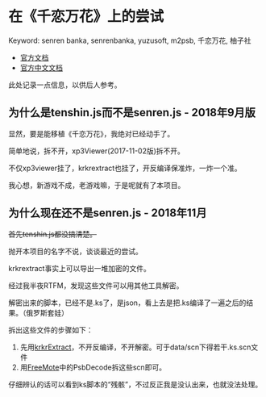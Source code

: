 # 在《千恋万花》上的尝试
Keyword: senren banka, senrenbanka, yuzusoft, m2psb, 千恋万花, 柚子社

- [官方文档](http://www.yuzu-soft.com/products/senren/)
- [官方中文文档](http://www.hikarifield.co.jp/senren/)

此处记录一点信息，以供后人参考。

## 为什么是tenshin.js而不是senren.js - 2018年9月版
显然，要是能移植《千恋万花》，我绝对已经动手了。

简单地说，拆不开，xp3Viewer(2017-11-02版)拆不开。

不仅xp3viewer挂了，krkrextract也挂了，开反编译保准炸，一炸一个准。

我心想，新游戏不成，老游戏嘛，于是呢就有了本项目。

## 为什么现在还不是senren.js - 2018年11月
~~首先tenshin.js都没搞清楚。~~

抛开本项目的名字不说，谈谈最近的尝试。

krkrextract事实上可以导出一堆加密的文件。

经过我半夜RTFM，发现这些文件可以用其他工具解密。

解密出来的脚本，已经不是.ks了，是json，看上去是把.ks编译了一遍之后的结果。（俄罗斯套娃）

拆出这些文件的步骤如下：

1. 先用[krkrExtract](https://github.com/xmoeproject/KrkrExtract)，不开反编译，不开解密。可于data/scn下得若干.ks.scn文件
2. 用[FreeMote](https://github.com/UlyssesWu/FreeMote)中的PsbDecode拆这些scn即可。

仔细辨认的话可以看到ks脚本的“残骸”，不过反正我是没认出来，也就没法处理。
